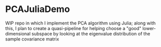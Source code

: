 # PCAJuliaDemo
WIP repo in which I implement the PCA algorithm using Julia; along with this, I plan to create a quasi-pipeline for helping choose a "good" lower-dimensional subspace by looking at the eigenvalue distribution of the sample covariance matrix
